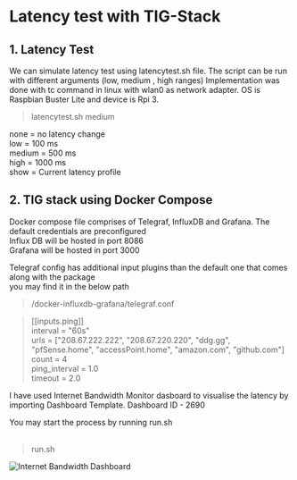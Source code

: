 # Latency test with TIG-Stack

## 1. Latency Test
We can simulate latency test using latencytest.sh file. The script can be run with different arguments (low, medium , high ranges)
Implementation was done with tc command in linux with wlan0 as network adapter. OS is Raspbian Buster Lite and device is Rpi 3.
> latencytest.sh medium


none     = no latency change </br>
low    = 100 ms </br>
medium   = 500 ms </br>
high   = 1000 ms </br>
show   = Current latency profile </br>

## 2. TIG stack using Docker Compose
Docker compose file comprises of Telegraf, InfluxDB and Grafana. The default credentials are preconfigured </br>
Influx DB will be hosted in port 8086 </br>
Grafana will be hosted in port 3000 </br>

Telegraf config has additional input plugins than the default one that comes along with the package</br>
you may find it in the below path </br>
> /docker-influxdb-grafana/telegraf.conf </br>

>[[inputs.ping]] </br>
>interval = "60s" </br>
>urls = ["208.67.222.222", "208.67.220.220", "ddg.gg", "pfSense.home", "accessPoint.home", "amazon.com", "github.com"] </br>
>count = 4 </br>
>ping_interval = 1.0 </br>
>timeout = 2.0 </br>

I have used Internet Bandwidth Monitor dasboard to visualise the latency by importing Dashboard Template. Dashboard ID - 2690

You may start the process by running run.sh </br> </br>
>run.sh


![Internet Bandwidth Dashboard](https://github.com/mysticrenji/TIG-Stack/blob/master/Internet%20bandwidth%20Monitor.PNG)
